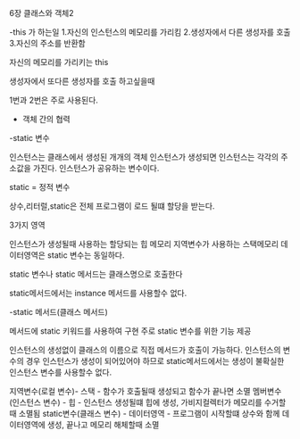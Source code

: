 6장 클래스와 객체2

-this 가 하는일
1.자신의 인스턴스의 메모리를 가리킴
2.생성자에서 다른 생성자를 호출
3.자신의 주소를 반환함


자신의 메모리를 가리키는 this

생성자에서 또다른 생성자를 호출 하고싶을때 

1번과 2번은 주로 사용된다.

- 객체 간의 협력


-static 변수

인스턴스는 클래스에서 생성된 개개의 객체
인스턴스가 생성되면 인스턴스는 각각의 주소값을 가진다.
인스턴스가 공유하는 변수이다.

static = 정적 변수

상수,리터럴,static은 전체 프로그램이 로드 될떄 할당을 받는다.

3가지 영역

인스턴스가 생성될때 사용하는 할당되는 힙 메모리
지역변수가 사용하는 스택메모리
데이터영역은 static 변수는 동일하다.

static 변수나 static 메서드는 클래스명으로 호출한다

static메서드에서는 instance 메서드를 사용할수 없다.

-static 메서드(클래스 메서드)

메서드에 static 키워드를 사용하여 구현
주로 static 변수를 위한 기능 제공

인스턴스의 생성없이 클래스의 이름으로 직접 메서드가 호출이 가능하다.
인스턴스의 변수의 경우 인스턴스가 생성이 되어있어야 하므로 static메서드에서는 생성이 불확실한 인스턴스 변수를 사용할수 없다.


                    
지역변수(로컬 변수)- 스택  - 함수가 호출될때 생성되고 함수가 끝나면 소멸
멤버변수(인스턴스 변수) - 힙 - 인스턴스 생성될떄 힙에 생성, 가비지컬렉터가 메모리를 수거할때 소멸됨
static변수(클래스 변수) - 데이터영역  - 프로그램이 시작할떄 상수와 함께 데이터영역에 생성, 끝나고 메모리 해체할때 소멸